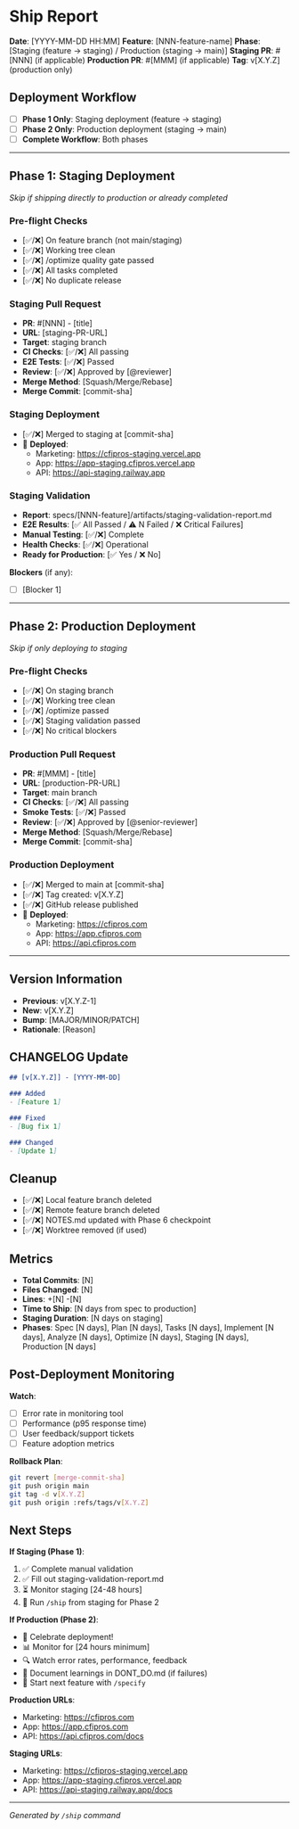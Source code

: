 # Ship Report

**Date**: [YYYY-MM-DD HH:MM]
**Feature**: [NNN-feature-name]
**Phase**: [Staging (feature → staging) / Production (staging → main)]
**Staging PR**: #[NNN] (if applicable)
**Production PR**: #[MMM] (if applicable)
**Tag**: v[X.Y.Z] (production only)

## Deployment Workflow

- [ ] **Phase 1 Only**: Staging deployment (feature → staging)
- [ ] **Phase 2 Only**: Production deployment (staging → main)
- [ ] **Complete Workflow**: Both phases

---

## Phase 1: Staging Deployment

*Skip if shipping directly to production or already completed*

### Pre-flight Checks

- [✅/❌] On feature branch (not main/staging)
- [✅/❌] Working tree clean
- [✅/❌] /optimize quality gate passed
- [✅/❌] All tasks completed
- [✅/❌] No duplicate release

### Staging Pull Request

- **PR**: #[NNN] - [title]
- **URL**: [staging-PR-URL]
- **Target**: staging branch
- **CI Checks**: [✅/❌] All passing
- **E2E Tests**: [✅/❌] Passed
- **Review**: [✅/❌] Approved by [@reviewer]
- **Merge Method**: [Squash/Merge/Rebase]
- **Merge Commit**: [commit-sha]

### Staging Deployment

- [✅/❌] Merged to staging at [commit-sha]
- 🚀 **Deployed**:
  - Marketing: https://cfipros-staging.vercel.app
  - App: https://app-staging.cfipros.vercel.app
  - API: https://api-staging.railway.app

### Staging Validation

- **Report**: specs/[NNN-feature]/artifacts/staging-validation-report.md
- **E2E Results**: [✅ All Passed / ⚠️ N Failed / ❌ Critical Failures]
- **Manual Testing**: [✅/❌] Complete
- **Health Checks**: [✅/❌] Operational
- **Ready for Production**: [✅ Yes / ❌ No]

**Blockers** (if any):
- [ ] [Blocker 1]

---

## Phase 2: Production Deployment

*Skip if only deploying to staging*

### Pre-flight Checks

- [✅/❌] On staging branch
- [✅/❌] Working tree clean
- [✅/❌] /optimize passed
- [✅/❌] Staging validation passed
- [✅/❌] No critical blockers

### Production Pull Request

- **PR**: #[MMM] - [title]
- **URL**: [production-PR-URL]
- **Target**: main branch
- **CI Checks**: [✅/❌] All passing
- **Smoke Tests**: [✅/❌] Passed
- **Review**: [✅/❌] Approved by [@senior-reviewer]
- **Merge Method**: [Squash/Merge/Rebase]
- **Merge Commit**: [commit-sha]

### Production Deployment

- [✅/❌] Merged to main at [commit-sha]
- [✅/❌] Tag created: v[X.Y.Z]
- [✅/❌] GitHub release published
- 🚀 **Deployed**:
  - Marketing: https://cfipros.com
  - App: https://app.cfipros.com
  - API: https://api.cfipros.com

---

## Version Information

- **Previous**: v[X.Y.Z-1]
- **New**: v[X.Y.Z]
- **Bump**: [MAJOR/MINOR/PATCH]
- **Rationale**: [Reason]

## CHANGELOG Update

```markdown
## [v[X.Y.Z]] - [YYYY-MM-DD]

### Added
- [Feature 1]

### Fixed
- [Bug fix 1]

### Changed
- [Update 1]
```

## Cleanup

- [✅/❌] Local feature branch deleted
- [✅/❌] Remote feature branch deleted
- [✅/❌] NOTES.md updated with Phase 6 checkpoint
- [✅/❌] Worktree removed (if used)

## Metrics

- **Total Commits**: [N]
- **Files Changed**: [N]
- **Lines**: +[N] -[N]
- **Time to Ship**: [N days from spec to production]
- **Staging Duration**: [N days on staging]
- **Phases**: Spec [N days], Plan [N days], Tasks [N days], Implement [N days], Analyze [N days], Optimize [N days], Staging [N days], Production [N days]

## Post-Deployment Monitoring

**Watch**:
- [ ] Error rate in monitoring tool
- [ ] Performance (p95 response time)
- [ ] User feedback/support tickets
- [ ] Feature adoption metrics

**Rollback Plan**:
```bash
git revert [merge-commit-sha]
git push origin main
git tag -d v[X.Y.Z]
git push origin :refs/tags/v[X.Y.Z]
```

## Next Steps

**If Staging (Phase 1)**:
1. ✅ Complete manual validation
2. ✅ Fill out staging-validation-report.md
3. ⏳ Monitor staging [24-48 hours]
4. 🚀 Run `/ship` from staging for Phase 2

**If Production (Phase 2)**:
- 🎉 Celebrate deployment!
- 📊 Monitor for [24 hours minimum]
- 🔍 Watch error rates, performance, feedback
- 📝 Document learnings in DONT_DO.md (if failures)
- 🚀 Start next feature with `/specify`

**Production URLs**:
- Marketing: https://cfipros.com
- App: https://app.cfipros.com
- API: https://api.cfipros.com/docs

**Staging URLs**:
- Marketing: https://cfipros-staging.vercel.app
- App: https://app-staging.cfipros.vercel.app
- API: https://api-staging.railway.app/docs

---
*Generated by `/ship` command*
